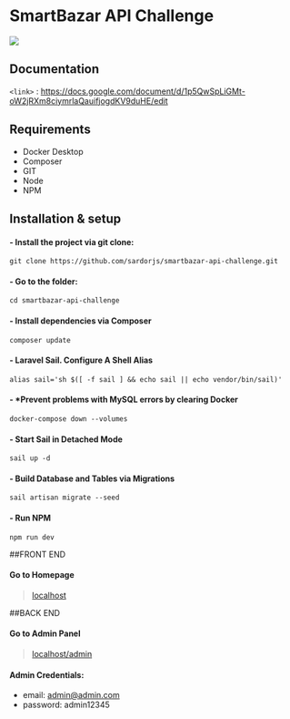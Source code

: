 # SmartBazar API Challenge
![](https://trustbank.uz/upload/iblock/614/Bez-nazvaniya-_2_.png)

## Documentation
`<link>` : <https://docs.google.com/document/d/1p5QwSpLiGMt-oW2jRXm8ciymrlaQauifjogdKV9duHE/edit>

## Requirements
- Docker Desktop
- Composer
- GIT
- Node
- NPM

## Installation & setup
#### - Install the project via git clone:
```
git clone https://github.com/sardorjs/smartbazar-api-challenge.git
```

#### - Go to the folder:
```
cd smartbazar-api-challenge
```

#### - Install dependencies via Composer
```
composer update
```

#### - Laravel Sail. Configure A Shell Alias
```
alias sail='sh $([ -f sail ] && echo sail || echo vendor/bin/sail)'
```

#### - *Prevent problems with MySQL errors by clearing Docker
```
docker-compose down --volumes
```

#### - Start Sail in Detached Mode
```
sail up -d
```
#### - Build Database and Tables via Migrations
```
sail artisan migrate --seed
```

#### - Run NPM
```
npm run dev
```

##FRONT END

#### Go to Homepage
> [localhost](http://localhost/)


##BACK END

#### Go to Admin Panel
> [localhost/admin](http://localhost/admin)


#### Admin Credentials:
- email: admin@admin.com
- password: admin12345

